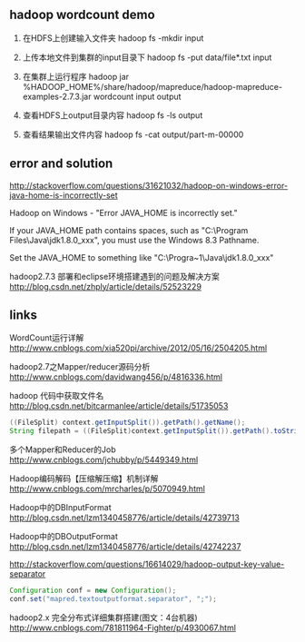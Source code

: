 
## hadoop wordcount demo
1. 在HDFS上创建输入文件夹
hadoop fs -mkdir input

2. 上传本地文件到集群的input目录下
hadoop fs -put data/file*.txt input

3. 在集群上运行程序
hadoop jar %HADOOP_HOME%/share/hadoop/mapreduce/hadoop-mapreduce-examples-2.7.3.jar wordcount input output

4. 查看HDFS上output目录内容
hadoop fs -ls output

5. 查看结果输出文件内容
hadoop fs -cat output/part-m-00000



## error and solution

http://stackoverflow.com/questions/31621032/hadoop-on-windows-error-java-home-is-incorrectly-set

Hadoop on Windows - "Error JAVA_HOME is incorrectly set."

If your JAVA_HOME path contains spaces, such as "C:\Program Files\Java\jdk1.8.0_xxx", you must use the Windows 8.3 Pathname.

Set the JAVA_HOME to something like "C:\Progra~1\Java\jdk1.8.0_xxx"


hadoop2.7.3 部署和eclipse环境搭建遇到的问题及解决方案
http://blog.csdn.net/zhply/article/details/52523229


## links
WordCount运行详解
http://www.cnblogs.com/xia520pi/archive/2012/05/16/2504205.html

hadoop2.7之Mapper/reducer源码分析
http://www.cnblogs.com/davidwang456/p/4816336.html

hadoop 代码中获取文件名
http://blog.csdn.net/bitcarmanlee/article/details/51735053
```java
((FileSplit) context.getInputSplit()).getPath().getName();
String filepath = ((FileSplit)context.getInputSplit()).getPath().toString();
```

多个Mapper和Reducer的Job
http://www.cnblogs.com/jchubby/p/5449349.html

Hadoop编码解码【压缩解压缩】机制详解
http://www.cnblogs.com/mrcharles/p/5070949.html

Hadoop中的DBInputFormat
http://blog.csdn.net/lzm1340458776/article/details/42739713

Hadoop中的DBOutputFormat
http://blog.csdn.net/lzm1340458776/article/details/42742237

http://stackoverflow.com/questions/16614029/hadoop-output-key-value-separator
```java
Configuration conf = new Configuration();
conf.set("mapred.textoutputformat.separator", ";");
```

hadoop2.x 完全分布式详细集群搭建(图文：4台机器)
http://www.cnblogs.com/781811964-Fighter/p/4930067.html
